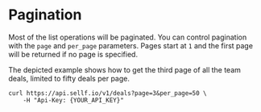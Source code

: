 # Pagination

Most of the list operations will be paginated. You can control pagination with the `page` and `per_page` parameters. Pages start at `1` and the first page will be returned if no page is specified.

The depicted example shows how to get the third page of all the team deals, limited to fifty deals per page.

```shell
curl https://api.sellf.io/v1/deals?page=3&per_page=50 \
	-H "Api-Key: {YOUR_API_KEY}"
```

